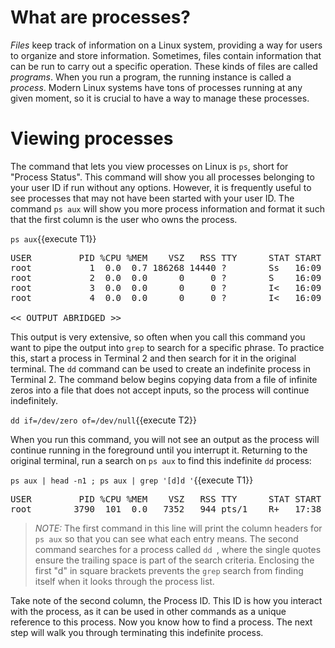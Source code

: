 # What are processes?

_Files_ keep track of information on a Linux system, providing a way for users
to organize and store information. Sometimes, files contain information that
can be run to carry out a specific operation. These kinds of files are called
_programs_. When you run a program, the running instance is called a _process_.
Modern Linux systems have tons of processes running at any given moment, so it
is crucial to have a way to manage these processes.

# Viewing processes

The command that lets you view processes on Linux is `ps`, short for "Process Status".
This command will show you all processes belonging to your user ID if run without
any options. However, it is frequently useful to see processes that may not
have been started with your user ID. The command `ps aux` will show you more process
information and format it such that the first column is the user who owns the
process.

`ps aux`{{execute T1}}

<pre class=file>
USER         PID %CPU %MEM    VSZ   RSS TTY      STAT START   TIME COMMAND
root           1  0.0  0.7 186268 14440 ?        Ss   16:09   0:03 /usr/lib/systemd/systemd --switched-root --system --deserialize 17
root           2  0.0  0.0      0     0 ?        S    16:09   0:00 [kthreadd]
root           3  0.0  0.0      0     0 ?        I<   16:09   0:00 [rcu_gp]
root           4  0.0  0.0      0     0 ?        I<   16:09   0:00 [rcu_par_gp]

<< OUTPUT ABRIDGED >>
</pre>

This output is very extensive, so often when you call this command you want to
pipe the output into `grep` to search for a specific phrase. To practice this,
start a process in Terminal 2 and then search for it in the original
terminal. The `dd` command can be used to create an indefinite process in
Terminal 2. The command below begins copying data from a file of infinite zeros
into a file that does not accept inputs, so the process will continue indefinitely.

`dd if=/dev/zero of=/dev/null`{{execute T2}}

When you run this command, you will not see an output as the process will
continue running in the foreground until you interrupt it. Returning to the
original terminal, run a search on `ps aux` to find this indefinite `dd` process:

`ps aux | head -n1 ; ps aux | grep '[d]d '`{{execute T1}}

<pre class=file>
USER         PID %CPU %MEM    VSZ   RSS TTY      STAT START   TIME COMMAND
root        3790  101  0.0   7352   944 pts/1    R+   17:38   0:01 dd if=/dev/zero of=/dev/null
</pre>

>_NOTE:_ The first command in this line will print the column headers for `ps aux`
so that you can see what each entry means. The second command searches for a
process called `dd `, where the single quotes ensure the trailing space is
part of the search criteria. Enclosing the first "d" in square brackets prevents
the `grep` search from finding itself when it looks through the process list.

Take note of the second column, the Process ID. This ID is how you interact
with the process, as it can be used in other commands as a unique reference to
this process. Now you know how to find a process. The next step will walk you through
terminating this indefinite process.
